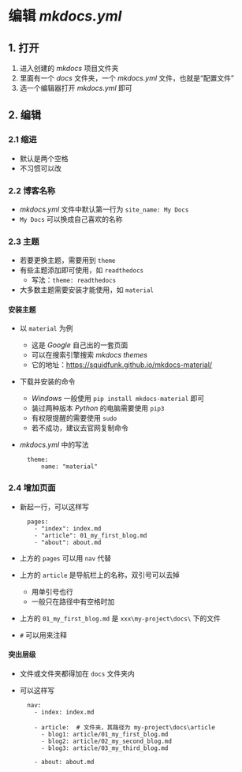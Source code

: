 # 编辑 *mkdocs.yml*

## 1. 打开

1. 进入创建的 *mkdocs* 项目文件夹
2. 里面有一个 *docs* 文件夹，一个 *mkdocs.yml* 文件，也就是“配置文件”
3. 选一个编辑器打开 *mkdocs.yml* 即可

## 2. 编辑

### 2.1 缩进

- 默认是两个空格
- 不习惯可以改

### 2.2 博客名称

- *mkdocs.yml* 文件中默认第一行为 `site_name: My Docs`
- `My Docs` 可以换成自己喜欢的名称

### 2.3 主题

- 若要更换主题，需要用到 `theme`
- 有些主题添加即可使用，如 `readthedocs` 
    - 写法：`theme: readthedocs`
- 大多数主题需要安装才能使用，如 `material`

#### 安装主题

- 以 `material` 为例
    - 这是 *Google* 自己出的一套页面
    - 可以在搜索引擎搜索 *mkdocs themes*
    - 它的地址：<a href="`https://squidfunk.github.io/mkdocs-material/`" target="_blank">https://squidfunk.github.io/mkdocs-material/</a>
- 下载并安装的命令
    - *Windows* 一般使用 `pip install mkdocs-material` 即可
    - 装过两种版本 *Python* 的电脑需要使用 `pip3`
    - 有权限提醒的需要使用 `sudo`
    - 若不成功，建议去官网复制命令
- *mkdocs.yml* 中的写法

        theme:
            name: "material"

### 2.4 增加页面

- 新起一行，可以这样写

        pages:
          - "index": index.md
          - "article": 01_my_first_blog.md
          - "about": about.md

- 上方的 `pages` 可以用 `nav` 代替
- 上方的 `article` 是导航栏上的名称，双引号可以去掉
    - 用单引号也行
    - 一般只在路径中有空格时加
- 上方的 `01_my_first_blog.md` 是 `xxx\my-project\docs\` 下的文件
- `#` 可以用来注释

#### 突出层级

- 文件或文件夹都得加在 `docs` 文件夹内
- 可以这样写

        nav:
          - index: index.md
          
          - article:  # 文件夹，其路径为 my-project\docs\article
            - blog1: article/01_my_first_blog.md
            - blog2: article/02_my_second_blog.md
            - blog3: article/03_my_third_blog.md
          
          - about: about.md